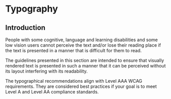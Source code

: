 # Typography

## Introduction

People with some cognitive, language and learning disabilities and some low vision users cannot perceive the text and/or lose their reading place if the text is presented in a manner that is difficult for them to read. 

The guidelines presented in this section are intended to ensure that visually rendered text is presented in such a manner that it can be perceived without its layout interfering with its readability.

The typographical recommendations align with Level AAA WCAG requirements. They are considered best practices if your goal is to meet Level A and Level AA compliance standards.

